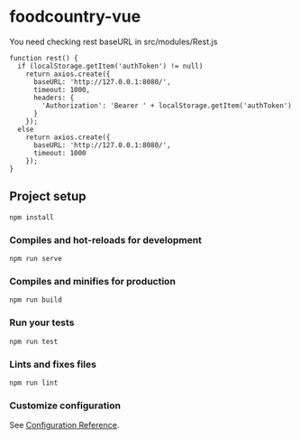 # foodcountry-vue

You need checking rest baseURL in src/modules/Rest.js
```
function rest() {
  if (localStorage.getItem('authToken') != null)
    return axios.create({
      baseURL: 'http://127.0.0.1:8080/',
      timeout: 1000,
      headers: {
        'Authorization': 'Bearer ' + localStorage.getItem('authToken')
      }
    });
  else
    return axios.create({
      baseURL: 'http://127.0.0.1:8080/',
      timeout: 1000
    });
}
```

## Project setup
```
npm install
```

### Compiles and hot-reloads for development
```
npm run serve
```

### Compiles and minifies for production
```
npm run build
```

### Run your tests
```
npm run test
```

### Lints and fixes files
```
npm run lint
```

### Customize configuration
See [Configuration Reference](https://cli.vuejs.org/config/).
